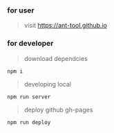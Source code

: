 ### for user

> visit https://ant-tool.github.io


### for developer

> download dependcies

`npm i`

> developing local

`npm run server`

> deploy github gh-pages

`npm run deploy`